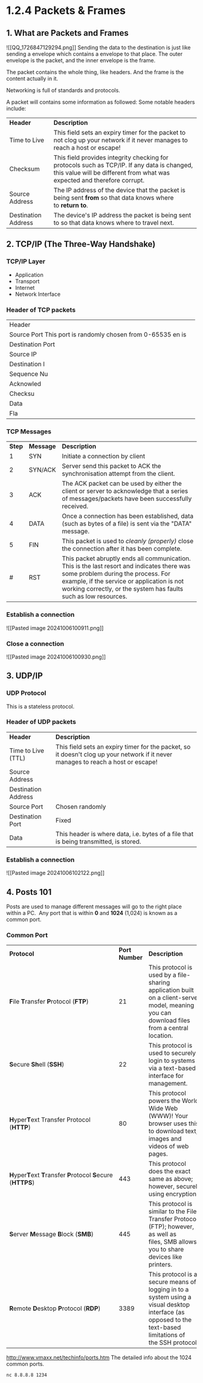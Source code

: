 # 1.2.4 Packets & Frames
## 1. What are Packets and Frames
![[QQ_1726847129294.png]]
Sending the data to the destination is just like sending a envelope which contains a envelope to that place. The outer envelope is the packet, and the inner envelope is the frame.

The packet contains the whole thing, like headers. And the frame is the content actually in it.

Networking is full of standards and protocols.

A packet will contains some information as followed:
Some notable headers include:

|                     |                                                                                                                                                                         |
| ------------------- | ----------------------------------------------------------------------------------------------------------------------------------------------------------------------- |
| **Header**          | **Description**                                                                                                                                                         |
| Time to Live        | This field sets an expiry timer for the packet to not clog up your network if it never manages to reach a host or escape!                                               |
| Checksum            | This field provides integrity checking for protocols such as TCP/IP. If any data is changed, this value will be different from what was expected and therefore corrupt. |
| Source Address      | The IP address of the device that the packet is being sent **from** so that data knows where to **return to**.                                                          |
| Destination Address | The device's IP address the packet is being sent to so that data knows where to travel next.                                                                            |
## 2. TCP/IP (The Three-Way Handshake)
### TCP/IP Layer
- Application
- Transport
- Internet
- Network Interface
### Header of TCP packets
|                        |                                             |
| ---------------------- | ----------------------------------------- |
| Header                                                               |
| Source Port        This port is randomly chosen from 0-65535 en  is  |
| Destination Port                                                     |
| Source IP                                                            |
| Destination I                                                        |
| Sequence Nu                                                          |
| Acknowled                                                            |
| Checksu                                                              |
| Data                                                                 |
| Fla                                                                  |
### TCP Messages
|          |             |                                                                                                                                                                                                                                                    |
| -------- | ----------- | -------------------------------------------------------------------------------------------------------------------------------------------------------------------------------------------------------------------------------------------------- |
| **Step** | **Message** | **Description**                                                                                                                                                                                                                                    |
| 1        | SYN         | Initiate a connection by client                                                                                                                                                                                                                    |
| 2        | SYN/ACK     | Server send this packet to ACK the synchronisation attempt from the client.                                                                                                                                                                        |
| 3        | ACK         | The ACK packet can be used by either the client or server to acknowledge that a series of messages/packets have been successfully received.                                                                                                        |
| 4        | DATA        | Once a connection has been established, data (such as bytes of a file) is sent via the "DATA" message.                                                                                                                                             |
| 5        | FIN         | This packet is used to _cleanly (properly)_ close the connection after it has been complete.                                                                                                                                                       |
| #        | RST         | This packet abruptly ends all communication. This is the last resort and indicates there was some problem during the process. For example, if the service or application is not working correctly, or the system has faults such as low resources. |
### Establish a connection
![[Pasted image 20241006100911.png]]
### Close a connection
![[Pasted image 20241006100930.png]]
## 3. UDP/IP
### UDP Protocol
This is a stateless protocol.
### Header of UDP packets
|                     |                                                                                                                                   |
| ------------------- | --------------------------------------------------------------------------------------------------------------------------------- |
| **Header**          | **Description**                                                                                                                   |
| Time to Live (TTL)  | This field sets an expiry timer for the packet, so it doesn't clog up your network if it never manages to reach a host or escape! |
| Source Address      |                                                                                                                                   |
| Destination Address |                                                                                                                                   |
| Source Port         | Chosen randomly                                                                                                                   |
| Destination Port    | Fixed                                                                                                                             |
| Data                | This header is where data, i.e. bytes of a file that is being transmitted, is stored.                                             |
### Establish a connection
![[Pasted image 20241006102122.png]]
## 4. Posts 101
Posts are used to manage different messages will go to the right place within a PC.
 Any port that is within **0** and **1024** (1,024) is known as a common port.
### Common Port
|                                                                    |                 |                                                                                                                                                            |
| ------------------------------------------------------------------ | --------------- | ---------------------------------------------------------------------------------------------------------------------------------------------------------- |
| **Protocol**                                                       | **Port Number** | **Description**                                                                                                                                            |
| **F**ile **T**ransfer **P**rotocol (**FTP**)                       | 21              | This protocol is used by a file-sharing application built on a client-server model, meaning you can download files from a central location.                |
| **S**ecure **Sh**ell (**SSH**)                                     | 22              | This protocol is used to securely login to systems via a text-based interface for management.                                                              |
| **H**yper**T**ext Transfer Protocol (**HTTP**)                     | 80              | This protocol powers the World Wide Web (WWW)! Your browser uses this to download text, images and videos of web pages.                                    |
| **H**yper**T**ext **T**ransfer **P**rotocol **S**ecure (**HTTPS**) | 443             | This protocol does the exact same as above; however, securely using encryption.                                                                            |
| **S**erver **M**essage **B**lock (**SMB**)                         | 445             | This protocol is similar to the File Transfer Protocol (FTP); however, as well as files, SMB allows you to share devices like printers.                    |
| **R**emote **D**esktop **P**rotocol (**RDP**)                      | 3389            | This protocol is a secure means of logging in to a system using a visual desktop interface (as opposed to the text-based limitations of the SSH protocol). |
http://www.vmaxx.net/techinfo/ports.htm The detailed info about the 1024 common ports.
```sh
nc 8.8.8.8 1234
```
